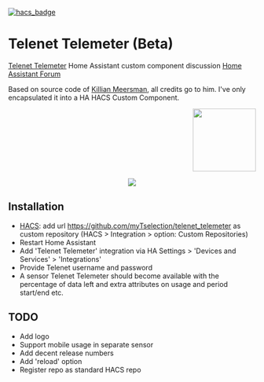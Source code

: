 [![hacs_badge](https://img.shields.io/badge/HACS-Custom-41BDF5.svg)](https://github.com/hacs/integration)

# Telenet Telemeter (Beta)
[Telenet Telemeter](https://www2.telenet.be/nl/business/klantenservice/raadpleeg-uw-internetverbruik/) Home Assistant custom component
discussion [Home Assistant Forum](https://community.home-assistant.io/t/telenet-telemeter-isp-monthly-data-usage/444810)

Based on source code of [Killian Meersman](https://github.com/KillianMeersman/telemeter), all credits go to him. I've only encapsulated it into a HA HACS Custom Component. 
<p align="right"><img src="https://github.com/myTselection/telenet_telemeter/blob/main/logo.png" width="128"/></p>
<p align="center"><img src="https://github.com/myTselection/telenet_telemeter/blob/main/Gauge%20Card%20Configuration.png"/></p>


## Installation
- [HACS](https://hacs.xyz/): add url https://github.com/myTselection/telenet_telemeter as custom repository (HACS > Integration > option: Custom Repositories)
- Restart Home Assistant
- Add 'Telenet Telemeter' integration via HA Settings > 'Devices and Services' > 'Integrations'
- Provide Telenet username and password
- A sensor Telenet Telemeter should become available with the percentage of data left and extra attributes on usage and period start/end etc.

## TODO
- Add logo
- Support mobile usage in separate sensor
- Add decent release numbers
- Add 'reload' option
- Register repo as standard HACS repo
